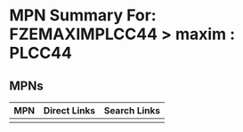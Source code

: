 



# MPN Summary For: FZEMAXIMPLCC44 > maxim : PLCC44

## MPNs
  

|MPN|Direct Links|Search Links|
| :--- | :--- | :--- |
||||
